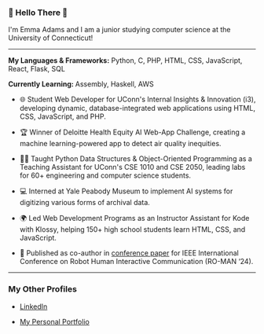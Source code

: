 <h3>👋 Hello There 👋</h3>  

I'm Emma Adams and I am a junior studying computer science at the University of Connecticut!

<hr/>

<strong>My Languages & Frameworks:</strong> Python, C, PHP, HTML, CSS, JavaScript, React, Flask, SQL  

<strong>Currently Learning: </strong>Assembly, Haskell, AWS  

- 🌐 Student Web Developer for UConn's Internal Insights & Innovation (i3), developing dynamic, database-integrated web applications using HTML, CSS, JavaScript, and PHP.

- 🏆 Winner of Deloitte Health Equity AI Web-App Challenge, creating a machine learning-powered app to detect air quality inequities.

- 👩‍💻 Taught Python Data Structures & Object-Oriented Programming as a Teaching Assistant for UConn's CSE 1010 and CSE 2050, leading labs for 60+ engineering and computer science students.

- 💻 Interned at Yale Peabody Museum to implement AI systems for digitizing various forms of archival data.

- 🌍 Led Web Development Programs as an Instructor Assistant for Kode with Klossy, helping 150+ high school students learn HTML, CSS, and JavaScript.

- 🤖 Published as co-author in [conference paper](https://scazlab.yale.edu/sites/default/files/files/RO_MAN_2024___Hide_and_Seek%20(10).pdf) for IEEE International Conference on Robot Human Interactive Communication (RO-MAN ‘24).

<hr/>
<h3>My Other Profiles</h3>  

- [LinkedIn](https://www.linkedin.com/in/emma-adams-ct/)  

- [My Personal Portfolio](https://emma-adams.replit.app/)
